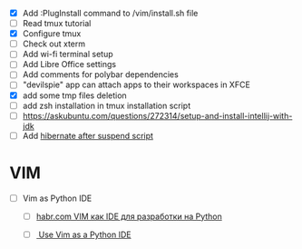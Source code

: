 - [x] Add :PlugInstall command to /vim/install.sh file
- [ ] Read tmux tutorial
- [x] Configure tmux
- [ ] Check out xterm
- [ ] Add wi-fi terminal setup
- [ ] Add Libre Office settings
- [ ] Add comments for polybar dependencies
- [ ] "devilspie" app can attach apps to their workspaces in XFCE
- [x] add some tmp files deletion
- [ ] add zsh installation in tmux installation script
- [ ] https://askubuntu.com/questions/272314/setup-and-install-intellij-with-jdk
- [ ] Add [hibernate after suspend script](/PowerManagement/rtchibernate)

# VIM

- [ ] Vim as Python IDE

   - [ ] [habr.com VIM как IDE для разработки на Python](https://habr.com/post/224979/)

   - [ ] [ Use Vim as a Python IDE](http://liuchengxu.org/posts/use-vim-as-a-python-ide/)
